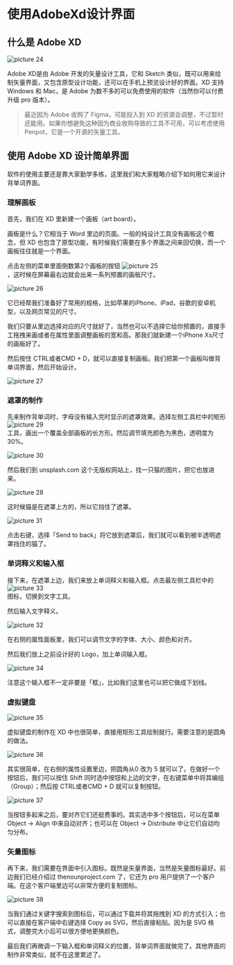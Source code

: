 # 使用AdobeXd设计界面

## 什么是 Adobe XD

![picture 24](images/4ee6f6ee095f864dc96282525b69380c2f28d1b5bf5ea0414d3abf30fa4ecd25.png)  

Adobe XD是由 Adobe 开发的矢量设计工具，它和 Sketch 类似，既可以用来绘制矢量界面，又包含原型设计功能，还可以在手机上预览设计好的界面。XD 支持 Windows 和 Mac，是 Adobe 为数不多的可以免费使用的软件（当然你可以付费升级 pro 版本）。

> 最近因为 Adobe 收购了 Figma，可能投入到 XD 的资源会调整，不过暂时还能用。如果你想避免这种因为商业收购导致的工具不可用，可以考虑使用 Penpot，它是一个开源的矢量工具。

## 使用 Adobe XD 设计简单界面

软件的使用主要还是靠大家勤学多练，这里我们和大家粗略介绍下如何用它来设计背单词界面。

### 理解画板

首先，我们在 XD 里新建一个画板（art board）。

画板是什么？它相当于 Word 里边的页面。一般的纯设计工具没有画板这个概念，但 XD 也包含了原型功能，有时候我们需要在多个界面之间来回切换，而一个画板往往就是一个界面。


点击左侧的菜单里面倒数第2个画板的按钮 ![picture 25](images/f6b522f7c0704ff048773475e8b4334a2124d20946afa33c7c01edc406451710.png)  
 ，这时候在屏幕最右边就会出来一系列预置的画板尺寸。


![picture 26](images/7693c976618197069e64c816967294f735d0e4c2ef4e630dc5dff9d4c3f93e7b.png)  


它已经帮我们准备好了常用的规格，比如苹果的iPhone、iPad，谷歌的安卓机型，以及网页常见的尺寸。

我们只要从里边选择对应的尺寸就好了，当然也可以不选择它给你预置的，直接手工拖拽来画或者在属性里面调整画板的宽和高。那我们就新建一个iPhone Xs尺寸的画板好了。

然后按住 CTRL或者CMD + D，就可以直接复制画板。我们把第一个画板叫做背单词界面，然后开始设计。

![picture 27](images/5941a5dce13909f4044ccfe800d42f713520a1084d0adf2d8015c38e1989cc80.png)  

### 遮罩的制作


先来制作背单词时，字母没有输入完时显示的遮罩效果。选择左侧工具栏中的矩形 ![picture 29](images/12ae742ca490d93ce20f9c5aa96b494512bd0aca9e5df9c10d3f1c1128c675c8.png)  
工具，画出一个覆盖全部画板的长方形。然后调节填充颜色为黑色，透明度为 30%。

![picture 30](images/68d0fb889f33813c5b58f53dd088a35b2d2a74127a6deef8252e33c5b04d8d46.png)  


然后我们到 unsplash.com 这个无版权网站上，找一只猫的图片，把它也放进来。

![picture 28](images/26ce365a5cd2b48a7e9926feec288fc4ec36c555d2bcbdcf137fb9609cc6118c.png)  

这时候猫是在遮罩上方的，所以它挡住了遮罩。

![picture 31](images/3fd45f459adc6bf0949a9a25498fffe39927996eccac6bf0342c5fbdc815c495.png)  

点击右键，选择「Send to back」将它放到遮罩后，我们就可以看到被半透明遮罩挡住的猫了。


### 单词释义和输入框 


接下来，在遮罩上边，我们来放上单词释义和输入框。点击最左侧工具栏中的 ![picture 33](images/67fb978bc2912408fb6e347eab440d3da5d161b8c1f6dd21738d5769d8c8695b.png)  
图标，切换到文字工具。

然后输入文字释义。

![picture 32](images/36e31721ae40e108f0ba3b4fcb5cdf44e63263686f02acbe0282d587b53675bf.png)  

在右侧的属性面板里，我们可以调节文字的字体、大小、颜色和对齐。

然后我们放上之前设计好的 Logo，加上单词输入框。

![picture 34](images/21aaded8aee1a6683c5ed1f76958bcbadcdd40d79e61dea141d7e6328c0614d8.png)  

注意这个输入框不一定非要是「框」，比如我们这里也可以把它做成下划线。

### 虚拟键盘

![picture 35](images/cd7edb97da404b395f2f3821ffbbdb7e42ed1f20904943525d4ed429fd9a7896.png)  

虚拟键盘的制作在 XD 中也很简单，直接用矩形工具绘制就行。需要注意的是圆角的做法。

![picture 36](images/b258617ad1104a072548cda70c147292a862e06c3046c3b3e44b8d5a3a286cd1.png)  

其实很简单，在右侧的属性设置里边，把圆角从0 改为 5 就可以了。在做好一个按钮后，我们可以按住 Shift 同时选中按钮和上边的文字，在右键菜单中将其编组（Group）；然后按 CTRL或者CMD + D 就可以复制按钮。


![picture 37](images/18349a2006555ddc932fa806936d801a93b9fb43f88fe9146026a7fbaa5311aa.png)  

当按钮多起来之后，要对齐它们还挺费事的。其实选中多个按钮后，可以在菜单 Object → Align 中来自动对齐；也可以在 Object → Distribute 中让它们自动均匀分布。

### 矢量图标

再下来，我们需要在界面中引入图标。既然是矢量界面，当然是矢量图标最好。前边我们已经介绍过 thenounproject.com 了，它还为 pro 用户提供了一个客户端。在这个客户端里边可以非常方便的复制图标。

![picture 38](images/8c11c4cd1362d30f45d5056462f130adfc819fe1348c03748855602868e07e04.png)  

当我们通过关键字搜索到图标后，可以通过下载并将其拖拽到 XD 的方式引入；也可以直接在客户端中右键选择 Copy as SVG，然后直接粘贴。因为是 SVG 格式，调整完大小后可以很方便地更换颜色。

最后我们再微调一下输入框和单词释义的位置，背单词界面就做完了。其他界面的制作非常类似，就不在这里累述了。